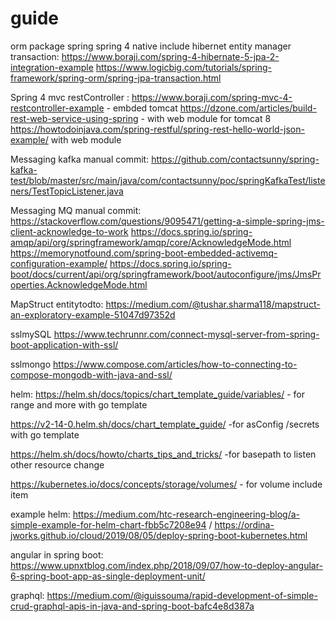 # guide
 orm package spring
spring 4 native include hibernet entity manager transaction:
https://www.boraji.com/spring-4-hibernate-5-jpa-2-integration-example
https://www.logicbig.com/tutorials/spring-framework/spring-orm/spring-jpa-transaction.html

Spring 4 mvc restController :
https://www.boraji.com/spring-mvc-4-restcontroller-example - embded tomcat
https://dzone.com/articles/build-rest-web-service-using-spring - with web module for tomcat 8
https://howtodoinjava.com/spring-restful/spring-rest-hello-world-json-example/ with web module


Messaging kafka manual commit:
https://github.com/contactsunny/spring-kafka-test/blob/master/src/main/java/com/contactsunny/poc/springKafkaTest/listeners/TestTopicListener.java

Messaging MQ manual commit:
https://stackoverflow.com/questions/9095471/getting-a-simple-spring-jms-client-acknowledge-to-work
https://docs.spring.io/spring-amqp/api/org/springframework/amqp/core/AcknowledgeMode.html
https://memorynotfound.com/spring-boot-embedded-activemq-configuration-example/
https://docs.spring.io/spring-boot/docs/current/api/org/springframework/boot/autoconfigure/jms/JmsProperties.AcknowledgeMode.html

MapStruct entitytodto:
https://medium.com/@tushar.sharma118/mapstruct-an-exploratory-example-51047d97352d

sslmySQL
https://www.techrunnr.com/connect-mysql-server-from-spring-boot-application-with-ssl/

sslmongo
https://www.compose.com/articles/how-to-connecting-to-compose-mongodb-with-java-and-ssl/

helm:
https://helm.sh/docs/topics/chart_template_guide/variables/ - for range and more with go template

https://v2-14-0.helm.sh/docs/chart_template_guide/ -for asConfig /secrets with go template

https://helm.sh/docs/howto/charts_tips_and_tricks/ -for basepath to listen other resource change

https://kubernetes.io/docs/concepts/storage/volumes/ - for volume include item

example helm:
https://medium.com/htc-research-engineering-blog/a-simple-example-for-helm-chart-fbb5c7208e94 / https://ordina-jworks.github.io/cloud/2019/08/05/deploy-spring-boot-kubernetes.html

angular in spring boot:
https://www.upnxtblog.com/index.php/2018/09/07/how-to-deploy-angular-6-spring-boot-app-as-single-deployment-unit/

graphql:
https://medium.com/@iguissouma/rapid-development-of-simple-crud-graphql-apis-in-java-and-spring-boot-bafc4e8d387a

